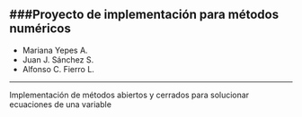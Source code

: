 ###Proyecto de implementación para métodos numéricos
------------
- Mariana Yepes A.
- Juan J. Sánchez S.
- Alfonso C. Fierro L.

------------
Implementación de métodos abiertos y cerrados para solucionar ecuaciones de una variable
